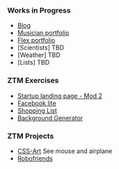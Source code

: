 ### Works in Progress

- [Blog](../blog)
- [Musician portfolio](../mportfolio)
- [Flex portfolio](../flexportfolio)
- [Scientists] TBD
- [Weather] TBD
- [Lists] TBD

### ZTM Exercises  

- [Startup landing page - Mod 2](../startupbuild.html)
- [Facebook lite](../facebook2)
- [Shopping List](../list)
- [Background Generator](../background-generator)

### ZTM Projects  

- [CSS-Art](https://zero-to-mastery.github.io/css-art/) See mouse and airplane
- [Robofriends](../robofriends/public/index.html)  



